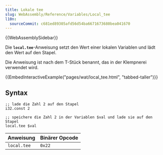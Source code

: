 ```yaml
---
title: Lokale tee
slug: WebAssembly/Reference/Variables/Local_tee
l10n:
  sourceCommit: c681ed89305afd56d54ba6671673680bea041670
---
```


{{WebAssemblySidebar}}

Die **`local.tee`**-Anweisung setzt den Wert einer lokalen Variablen und lädt den Wert auf den Stapel.

Die Anweisung ist nach dem T-Stück benannt, das in der Klempnerei verwendet wird.

{{EmbedInteractiveExample("pages/wat/local_tee.html", "tabbed-taller")}}

## Syntax

```wasm
;; lade die Zahl 2 auf den Stapel
i32.const 2

;; speichere die Zahl 2 in der Variablen $val und lade sie auf den Stapel
local.tee $val
```

| Anweisung   | Binärer Opcode |
| ----------- | -------------- |
| `local.tee` | `0x22`         |
